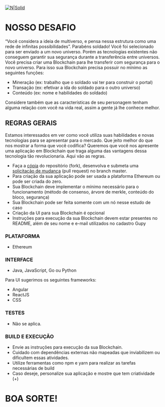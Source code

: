 [![N|Solid](http://solutis.com.br/images/logo.png)](http://solutis.com.br)

# NOSSO DESAFIO
“Você considera a ideia de multiverso, e pensa nessa estrutura como uma rede de infinitas possibilidades”. Parabéns soldado! Você foi selecionado para ser enviado a um novo universo. Porém as tecnologias existentes não conseguem garantir sua segurança durante a transferência entre universos. Você precisa criar uma Blockchain para lhe transferir com segurança para o novo universo. Para isso sua Blockchain precisa possuir no mínimo as seguintes funções: 
- Mineração (ex: trabalho que o soldado vai ter para construir o portal)
- Transação (ex: efetivar a ida do soldado para o outro universo)
- Conteúdo (ex: nome e habilidades do soldado)

Considere também que as características de seu personagem tenham alguma relação com você na vida real, assim a gente já lhe conhece melhor.

## REGRAS GERAIS
Estamos interessados em ver como você utiliza suas habilidades e novas tecnologias para se apresentar para o mercado. Que jeito melhor do que nos mostrar a forma que você codifica? Queremos que você nos apresente  uma aplicação em Blockchain que traga alguma das vantagens dessa tecnologia tão revolucionaria. Aqui vão as regras. 
- Faça a [cópia](https://help.github.com/articles/fork-a-repo/) do repositório (fork), desenvolva e submeta uma [solicitação de mudança](https://help.github.com/articles/creating-a-pull-request/) (pull request) no branch master.
- Para criação da sua aplicação pode ser usada a plataforma Ethereum ou pode ser criada do zero.
- Sua Blockchain deve implementar o mínimo necessário para o funcionamento (método de consenso, árvore de merkle, conteúdo do bloco, segurança)
- Sua Blockchain pode ser feita somente com um nó nesse estudo de caso
- Criação da UI para sua Blockchain é opcional 
- Instruções para execução da sua Blockchain devem estar presentes no README, além de seu nome e e-mail utilizados no cadastro Gupy



### PLATAFORMA
- Ethereum

### INTERFACE
- Java, JavaScript, Go ou Python

Para UI sugerimos os seguintes frameworks:
- Angular
- ReactJS
- CSS


### TESTES
- Não se aplica.

### BUILD E EXECUÇÃO
- Envie as instruções para execução da sua Blockchain. 
- Cuidado com dependências externas não mapeadas que inviabilizem ou dificultem essas atividades.
- Utilize ferramentas como npm e yarn para realizar as tarefas necessárias de build
- Caso deseje, personalize sua aplicação e mostre que tem criatividade (+)



# BOA SORTE!